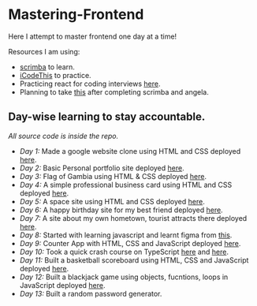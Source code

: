 # Mastering-Frontend
Here I attempt to master frontend one day at a time!

Resources I am using:
- [scrimba](https://scrimba.com/learn/frontend) to learn.
- [iCodeThis](https://icodethis.com/app) to practice.
- Practicing react for coding interviews [here](https://www.reacterry.com/).
- Planning to take [this](https://developedbyed.com/p/the-full-stack-react-course) after completing scrimba and angela.

## Day-wise learning to stay accountable.
*All source code is inside the repo.*

- *Day 1:* Made a google website clone using HTML and CSS deployed [here](https://649dcf373e698c18c26861d2--graceful-vacherin-f143db.netlify.app/).  
- *Day 2:* Basic Personal portfolio site deployed [here](https://649c9d59d4189221228450ba--stunning-centaur-117f76.netlify.app/).  
- *Day 3:* Flag of Gambia using HTML & CSS deployed [here](https://649dd0428f524320aafa3ac7--tubular-fenglisu-947480.netlify.app/).
- *Day 4:* A simple professional business card using HTML and CSS deployed [here](https://64a31f32de745144fb7bd901--meek-trifle-33e7ab.netlify.app/).
- *Day 5:* A space site using HTML and CSS deployed [here](https://64a34f609bc5c7638924ba43--thriving-unicorn-243e53.netlify.app/).
- *Day 6:* A happy birthday site for my best friend deployed [here](https://64a530d79f31647561fee038--lively-lokum-efd7f7.netlify.app/).
- *Day 7:* A site about my own hometown, tourist attracts there deployed [here](https://64a7e3c8ce57ea590e2f9eeb--splendorous-swan-827113.netlify.app/).
- *Day 8:* Started with learning javascript and learnt figma from [this](https://www.youtube.com/watch?v=ybc2gkvjMDs).
- *Day 9:* Counter App with HTML, CSS and JavaScript deployed [here](https://64ab0250803f815519e0bdca--sensational-salamander-c893f3.netlify.app/).
- *Day 10:* Took a quick crash course on TypeScript [here](https://www.youtube.com/watch?v=kq6IhAZVNh8) and [here](https://www.freecodecamp.org/news/learn-typescript-beginners-guide/).
- *Day 11:* Built a basketball scoreboard using HTML, CSS and JavaScript deployed [here](https://64af01843ccad017b1583cca--fastidious-lollipop-001133.netlify.app/).
- *Day 12:* Built a blackjack game using objects, fucntions, loops in JavaScript deployed [here](https://64bea2cc0f2b2316b42da63a--poetic-melomakarona-ac4525.netlify.app/).
- *Day 13:* Built a random password generator.
